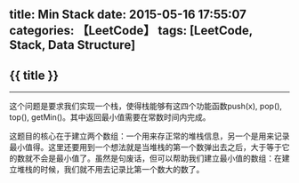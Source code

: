 title: Min Stack
date: 2015-05-16 17:55:07
categories: 【LeetCode】
tags: [LeetCode, Stack, Data Structure]
---
## {{ title }} ##

---

这个问题是要求我们实现一个栈，使得栈能够有这四个功能函数push(x), pop(), top(), getMin()。其中返回最小值需要在常数时间内完成。

这题目的核心在于建立两个数组：一个用来存正常的堆栈信息，另一个是用来记录最小值得。这里还要用到一个想法就是当堆栈的第一个数弹出去之后，大于等于它的数就不会是最小值了。虽然是句废话，但可以帮助我们建立最小值的数组：在建立堆栈的时候，我们就不用去记录比第一个数大的数了。